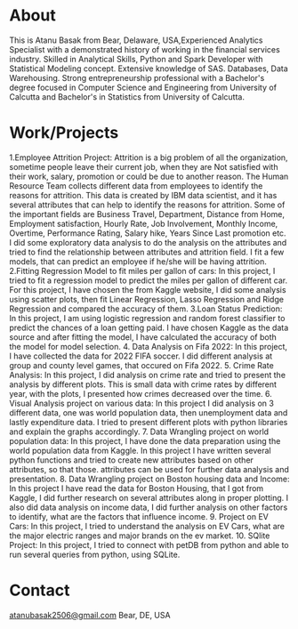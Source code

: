 About
===================================================================================================

This is Atanu Basak from Bear, Delaware, USA,Experienced Analytics Specialist with a demonstrated history of working in the financial services industry. Skilled in Analytical Skills, Python and Spark Developer with Statistical Modeling concept. Extensive knowledge of SAS. Databases, Data Warehousing. Strong entrepreneurship professional with a Bachelor's degree focused in Computer Science and Engineering from University of Calcutta and Bachelor's in Statistics from University of Calcutta.

Work/Projects
====================================================================================================

1.Employee Attrition Project: Attrition is a big problem of all the organization, sometime
people leave their current job, when they are Not satisfied with their work, salary,
promotion or could be due to another reason. The Human Resource Team collects
different data from employees to identify the reasons for attrition. This data is created by
IBM data scientist, and it has several attributes that can help to identify the reasons for
attrition. Some of the important fields are Business Travel, Department, Distance from
Home, Employment satisfaction, Hourly Rate, Job Involvement, Monthly Income,
Overtime, Performance Rating, Salary hike, Years Since Last promotion etc.
I did some exploratory data analysis to do the analysis on the attributes and tried to find
the relationship between attributes and attrition field. I fit a few models, that can predict an
employee if he/she will be having attrition.
2.Fitting Regression Model to fit miles per gallon of cars: In this project, I tried to fit a
regression model to predict the miles per gallon of different car. For this project, I have
chosen the from Kaggle website, I did some analysis using scatter plots, then fit Linear
Regression, Lasso Regression and Ridge Regression and compared the accuracy of them.
3.Loan Status Prediction: In this project, I am using logistic regression and random forest
classifier to predict the chances of a loan getting paid. I have chosen Kaggle as the data
source and after fitting the model, I have calculated the accuracy of both the model for
model selection.
4. Data Analysis on Fifa 2022: In this project, I have collected the data for 2022 FIFA
soccer. I did different analysis at group and county level games, that occured on Fifa 2022.
5. Crime Rate Analysis: In this project, I did analysis on crime rate and tried to present the
analysis by different plots. This is small data with crime rates by different year, with the
plots, I presented how crimes decreased over the time.
6. Visual Analysis project on various data: In this project I did analysis on 3 different
data, one was world population data, then unemployment data and lastly expenditure
data. I tried to present different plots with python libraries and explain the graphs
accordingly.
7. Data Wrangling project on world population data: In this project, I have done the data
preparation using the world population data from Kaggle. In this project I have written
several python functions and tried to create new attributes based on other attributes, so
that those. attributes can be used for further data analysis and presentation.
8. Data Wrangling project on Boston housing data and Income: In this project I have
read the data for Boston Housing, that I got from Kaggle, I did further research on several
attributes along in proper plotting. I also did data analysis on income data, I did further
analysis on other factors to identify, what are the factors that influence income.
9. Project on EV Cars: In this project, I tried to understand the analysis on EV Cars, what
are the major electric ranges and major brands on the ev market.
10. SQlite Project: In this project, I tried to connect with petDB from python and able to
run several queries from python, using SQLite.

Contact
=====================================================================================================
atanubasak2506@gmail.com
Bear, DE, USA
